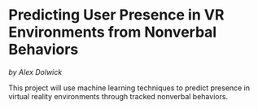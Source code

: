 # Predicting User Presence in VR Environments from Nonverbal Behaviors
_by Alex Dolwick_

This project will use machine learning techniques to predict presence in virtual reality environments through tracked nonverbal behaviors.
